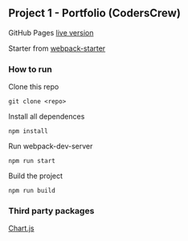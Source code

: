 ## Project 1 - Portfolio (CodersCrew)

GitHub Pages [live version](https://marcincyboran.github.io/portfolio/)

Starter from [webpack-starter](https://github.com/wbkd/webpack-starter)

### How to run

Clone this repo
```
git clone <repo>
```

Install all dependences
```
npm install
```

Run webpack-dev-server
```
npm run start
```

Build the project
```
npm run build
```

### Third party packages
[Chart.js](https://www.chartjs.org/)

